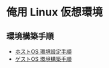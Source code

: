 俺用 Linux 仮想環境
===================


環境構築手順
------------

* [ホストOS 環境設定手順](readme/setup_host.md)
* [ゲストOS 環境構築手順](readme/setup.md)
